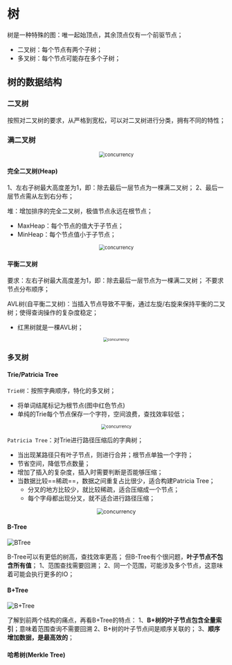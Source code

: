 # 树

树是一种特殊的图：唯一起始顶点，其余顶点仅有一个前驱节点；
-   二叉树：每个节点有两个子树；
-   多叉树：每个节点可能存在多个子树；

## 树的数据结构
### 二叉树

按照对二叉树的要求，从严格到宽松，可以对二叉树进行分类，拥有不同的特性；

### 满二叉树
<div align="center">
<img src="/images/满二叉树.png" alt="concurrency" align="middle" style="zoom: 80%;" />
</div>

#### 完全二叉树(Heap)
1、左右子树最大高度差为1，即：除去最后一层节点为一棵满二叉树；
2、最后一层节点需从左到右分布；

堆：增加排序的完全二叉树，极值节点永远在根节点；
-   MaxHeap：每个节点的值大于子节点；
-   MinHeap：每个节点值小于子节点；

<div align="center">
<img src="/images/完全二叉树.png" alt="concurrency" align="middle" style="zoom: 80%;" />
</div>

#### 平衡二叉树
要求：左右子树最大高度差为1，即：除去最后一层节点为一棵满二叉树；
不要求节点分布顺序；

AVL树(自平衡二叉树)：当插入节点导致不平衡，通过左旋/右旋来保持平衡的二叉树；使得查询操作的复杂度稳定；
- 红黑树就是一棵AVL树；

<div align="center">
<img src="/images/平衡二叉树.png" alt="concurrency" align="middle" style="zoom: 60%;" />
</div>

### 多叉树

#### Trie/Patricia Tree
`Trie树`：按照字典顺序，特化的多叉树；
- 将单词结尾标记为根节点(图中红色节点)
- 单纯的Trie每个节点保存一个字符，空间浪费，查找效率较低；

<div align="center">
<img src="/images/Trie.png" alt="concurrency" align="middle" style="zoom: 70%;" />
</div>

`Patricia Tree`：对Trie进行路径压缩后的字典树；
- 当出现某路径只有叶子节点，则进行合并；根节点单独一个字符；
- 节省空间，降低节点数量；
- 增加了插入的复杂度，插入时需要判断是否能够压缩；
- 当数据比较==稀疏==，数据之间重复占比很少，适合构建Patricia Tree；
	- 分叉的地方比较少，就比较稀疏，适合压缩成一个节点；
	- 每个字母都出现分叉，就不适合进行路径压缩；

<div align="center">
<img src="/images/patriciaTree.png" alt="concurrency" align="middle" style="zoom: 90%;" />
</div>

#### B-Tree
![BTree](/images/btree.png)

B-Tree可以有更低的树高，查找效率更高；
但B-Tree有个很问题，**叶子节点不包含所有值**；
1、范围查找需要回溯；
2、同一个范围，可能涉及多个节点，这意味着可能会执行更多的IO；

#### B+Tree
![B+Tree](/images/b+tree1.png)

了解到前两个结构的痛点，再看B+Tree的特点：
1、**B+树的叶子节点包含全量索引**；意味着范围查询不需要回溯
2、B+树的叶子节点间是顺序关联的；
3、**顺序增加数据，是最高效的**；


#### 哈希树(Merkle Tree)


